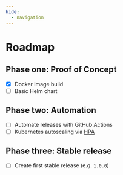 ```yaml
---
hide:
  - navigation
---
```


# Roadmap


## Phase one: Proof of Concept

- [X] Docker image build
- [ ] Basic Helm chart

## Phase two: Automation

- [ ] Automate releases with GitHub Actions
- [ ] Kubernetes autoscaling via [HPA](https://kubernetes.io/docs/tasks/run-application/horizontal-pod-autoscale/)

## Phase three: Stable release

- [ ] Create first stable release (e.g. `1.0.0`)
